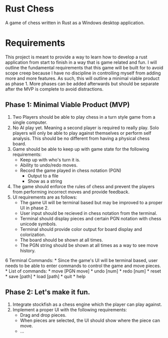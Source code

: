 # Rust Chess
A game of chess written in Rust as a Windows desktop application.

# Requirements
This project is meant to provide a way to learn how to develop a rust application
from start to finish in a way that is game related and fun. I will outline the
fundamental requirements that this game will be built for to avoid scope creep 
because I have no discipline in controlling myself from adding more and more 
features. As such, this will outline a minimal viable product as phase 1. More phases
can be added afterwards but should be separate after the MVP is complete to avoid 
distractions.

## Phase 1: Minimal Viable Product (MVP)
1. Two Players should be able to play chess in a turn style game from a single computer.
2. No AI play yet. Meaning a second player is required to really play. Solo players
will only be able to play against themselves or perform self analysis. This should be 
no different from having a physical chess board.
3. Game should be able to keep up with game state for the following requirements: 
    * Keep up with who's turn it is.
    * Ability to undo/redo moves.
    * Record the game played in chess notation (PGN)
        * Output to a file
        * Show as a string
4. The game should enforce the rules of chess and prevent the players from performing
incorrect moves and provide feedback.
5. UI requirements are as follows:
    * The game UI will be terminal based but may be improved to a proper UI in phase 2.
    * User input should be recieved in chess notation from the terminal.
    * Terminal should display pieces and certain PGN notation with chess unicode symbols.
    * Terminal should provide color output for board display and colorization.
    * The board should be shown at all times.
    * The PGN string should be shown at all times as a way to see move history.

6 Terminal Commands:
    * Since the game's UI will be terminal based, user needs to be able to enter
    commands to control the game and move pieces.
    * List of commands:
        * move [PGN move]
        * undo [num]
        * redo [num]
        * reset
        * save [path]
        * load [path]
        * quit
        * help

## Phase 2: Let's make it fun.
1. Integrate stockfish as a chess engine which the player can play against.
2. Implement a proper UI with the following requirements:
    * Drag and drop pieces.
    * When pieces are selected, the UI should show where the piece can move.
    * ...
